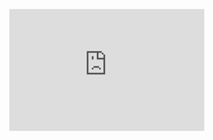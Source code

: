<iframe src='https://tradingeconomics.com/embed/?s=gruepr&v=202410300947V20230410&h=220&w=350&ref=/germany/unemployment-rate&type=column&d1=2023-11-01&d2=2024-10-31' height='220' width='350'  frameborder='0' scrolling='no'></iframe>
